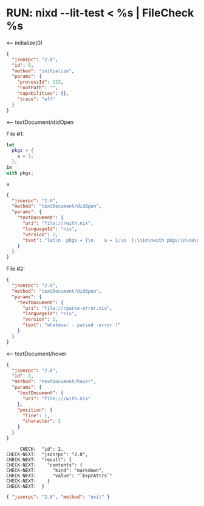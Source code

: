 # RUN: nixd --lit-test < %s | FileCheck %s

<-- initialize(0)

```json
{
  "jsonrpc": "2.0",
  "id": 0,
  "method": "initialize",
  "params": {
    "processId": 123,
    "rootPath": "",
    "capabilities": {},
    "trace": "off"
  }
}
```

<-- textDocument/didOpen

File #1:

```nix
let
  pkgs = {
    a = 1;
  };
in
with pkgs;

a
```

```json
{
  "jsonrpc": "2.0",
  "method": "textDocument/didOpen",
  "params": {
    "textDocument": {
      "uri": "file:///with.nix",
      "languageId": "nix",
      "version": 1,
      "text": "let\n  pkgs = {\n    a = 1;\n  };\nin\nwith pkgs;\n\na\n\n"
    }
  }
}
```

File #2:

```json
{
  "jsonrpc": "2.0",
  "method": "textDocument/didOpen",
  "params": {
    "textDocument": {
      "uri": "file:///parse-error.nix",
      "languageId": "nix",
      "version": 1,
      "text": "whatever - parsed -error !"
    }
  }
}
```

<-- textDocument/hover

```json
{
  "jsonrpc": "2.0",
  "id": 2,
  "method": "textDocument/hover",
  "params": {
    "textDocument": {
      "uri": "file:///with.nix"
    },
    "position": {
      "line": 1,
      "character": 2
    }
  }
}
```

```
     CHECK:  "id": 2,
CHECK-NEXT:  "jsonrpc": "2.0",
CHECK-NEXT:  "result": {
CHECK-NEXT:    "contents": {
CHECK-NEXT:      "kind": "markdown",
CHECK-NEXT:      "value": "`ExprAttrs`"
CHECK-NEXT:    }
CHECK-NEXT:  }
```

```json
{ "jsonrpc": "2.0", "method": "exit" }
```
